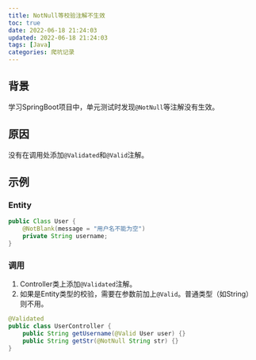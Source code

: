 ```yaml
---
title: NotNull等校验注解不生效
toc: true
date: 2022-06-18 21:24:03
updated: 2022-06-18 21:24:03
tags: [Java]
categories: 爬坑记录
---
```

## 背景

学习SpringBoot项目中，单元测试时发现`@NotNull`等注解没有生效。

## 原因

没有在调用处添加`@Validated`和`@Valid`注解。

## 示例

### Entity

```Java
public Class User {
    @NotBlank(message = "用户名不能为空")
    private String username;
}
```

### 调用

1.  Controller类上添加`@Validated`注解。
2.  如果是Entity类型的校验，需要在参数前加上`@Valid`。普通类型（如String）则不用。

```Java
@Validated
public class UserController {
    public String getUsername(@Valid User user) {}
    public String getStr(@NotNull String str) {}
}
```